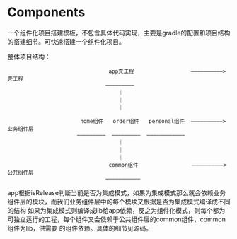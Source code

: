 # Components
一个组件化项目搭建模板，不包含具体代码实现，主要是gradle的配置和项目结构的搭建细节。可快速搭建一个组件化项目。

整体项目结构：

                                
                                    app壳工程                  ——————————>壳工程
                                   —————————
                                       ｜
                                       ｜
                                       ｜
                         
                           home组件   order组件   personal组件  ——————————>业务组件层
                          —————————  —————————  ———————————— 
                                       ｜
                                       ｜
                                       ｜
                                    common组件                 ——————————>公共组件层
                                   ———————————
                                   
 app根据isRelease判断当前是否为集成模式，如果为集成模式那么就会依赖业务组件层的模块，而我们业务组件层中的每个模块又根据是否为集成模式编译成不同的结构
 如果为集成模式则编译成lib给app依赖，反之为组件化模式，则每个都为可独立运行的工程，每个组件又会依赖于公共组件层的common组件，common组件为lib，供需要
 的组件依赖。具体的细节见源码。
